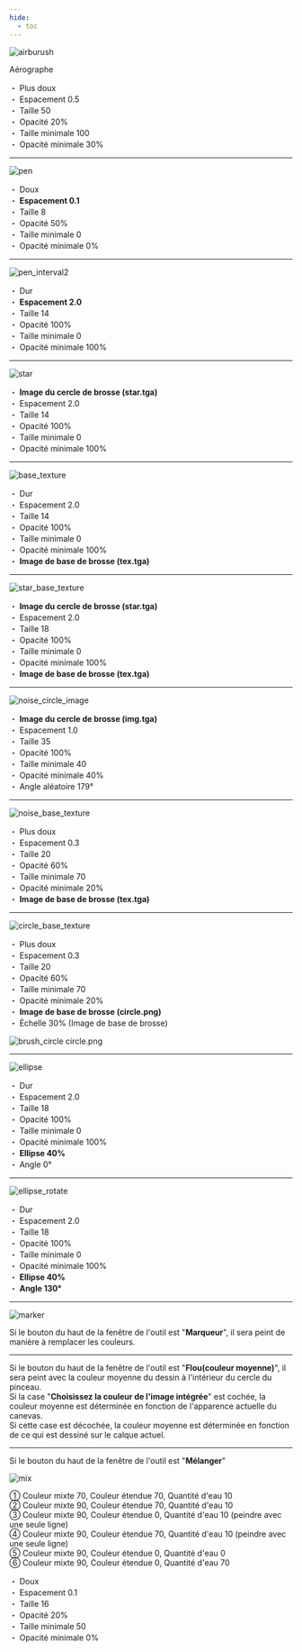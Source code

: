 ```yaml
---
hide:
  - toc
---
```


<!-- https://steamcommunity.com/sharedfiles/filedetails/?id=2966221509 -->

![airburush](./image/softer_interval0_5_size50_opacity20_minSize100_minOpacity30_all_0.png)

Aérographe

・ Plus doux <br />
・ Espacement 0.5 <br />
・ Taille 50 <br />
・ Opacité 20% <br />
・ Taille minimale 100 <br />
・ Opacité minimale 30%

---

![pen](./image/soft_interval0_1_size8_opacity50_all_0.png)

・ Doux <br />
・ __Espacement 0.1__ <br />
・ Taille 8 <br />
・ Opacité 50% <br />
・ Taille minimale 0 <br />
・ Opacité minimale 0%

---

![pen_interval2](./image/hard_interval2_size14_opacity100_minOpacity100_all_0.png)

・ Dur <br />
・ __Espacement 2.0__ <br />
・ Taille 14 <br />
・ Opacité 100% <br />
・ Taille minimale 0 <br />
・ Opacité minimale 100%

---

![star](./image/star_interval2_size14_opacity100_minOpacity100_all_0.png)

・ __Image du cercle de brosse (star.tga)__ <br />
・ Espacement 2.0 <br />
・ Taille 14 <br />
・ Opacité 100% <br />
・ Taille minimale 0 <br />
・ Opacité minimale 100%

---

![base_texture](./image/hard_interval2_size14_opacity100_minOpacity100_tex_texPower100_all_0.png)

・ Dur <br />
・ Espacement 2.0 <br />
・ Taille 14 <br />
・ Opacité 100% <br />
・ Taille minimale 0 <br />
・ Opacité minimale 100% <br />
・ __Image de base de brosse (tex.tga)__

---

![star_base_texture](./image/star_interval2_size18_opacity100_minOpacity100_tex_texPower100_all_0.png)

・ __Image du cercle de brosse (star.tga)__ <br />
・ Espacement 2.0 <br />
・ Taille 18 <br />
・ Opacité 100% <br />
・ Taille minimale 0 <br />
・ Opacité minimale 100% <br />
・ __Image de base de brosse (tex.tga)__

---

![noise_circle_image](./image/img_interval1_size35_opacity100_minSize40_minOpacity40_randomAngle179_all_0.png)

・ __Image du cercle de brosse (img.tga)__ <br />
・ Espacement 1.0 <br />
・ Taille 35 <br />
・ Opacité 100% <br />
・ Taille minimale 40 <br />
・ Opacité minimale 40% <br />
・ Angle aléatoire 179°

---

![noise_base_texture](./image/softer_interval0_3_size20_opacity60_minSize70_minOpacity20_tex_texPower100_all_0.png)

・ Plus doux <br />
・ Espacement 0.3 <br />
・ Taille 20 <br />
・ Opacité 60% <br />
・ Taille minimale 70 <br />
・ Opacité minimale 20% <br />
・ __Image de base de brosse (tex.tga)__

---

![circle_base_texture](./image/softer_interval0_3_size20_opacity60_minSize70_minOpacity20_dot_texPower100_texScale30_all_0.png)

・ Plus doux <br />
・ Espacement 0.3 <br />
・ Taille 20 <br />
・ Opacité 60% <br />
・ Taille minimale 70 <br />
・ Opacité minimale 20% <br />
・ __Image de base de brosse (circle.png)__ <br />
・ Échelle 30% (Image de base de brosse)

![brush_circle](./image/brush_circle.png)
circle.png

---

![ellipse](./image/hard_interval2_size18_opacity100_minOpacity100_daen40_all_0.png)

・ Dur <br />
・ Espacement 2.0 <br />
・ Taille 18 <br />
・ Opacité 100% <br />
・ Taille minimale 0 <br />
・ Opacité minimale 100% <br />
・ __Ellipse 40%__ <br />
・ Angle 0°

---

![ellipse_rotate](./image/hard_interval2_size18_opacity100_minOpacity100_daen40_angle130_all_0.png)

・ Dur <br />
・ Espacement 2.0 <br />
・ Taille 18 <br />
・ Opacité 100% <br />
・ Taille minimale 0 <br />
・ Opacité minimale 100% <br />
・ __Ellipse 40%__ <br />
・ __Angle 130°__

---

![marker](./image/marker.png)

Si le bouton du haut de la fenêtre de l'outil est "__Marqueur__", il sera peint de manière à remplacer les couleurs.

---

Si le bouton du haut de la fenêtre de l'outil est "__Flou(couleur moyenne)__", il sera peint avec la couleur moyenne du dessin à l'intérieur du cercle du pinceau. <br />
Si la case "__Choisissez la couleur de l'image intégrée__" est cochée, la couleur moyenne est déterminée en fonction de l'apparence actuelle du canevas. <br />
Si cette case est décochée, la couleur moyenne est déterminée en fonction de ce qui est dessiné sur le calque actuel.

---

Si le bouton du haut de la fenêtre de l'outil est "__Mélanger__"

![mix](./image/mix.png)

① Couleur mixte 70,  Couleur étendue 70, Quantité d'eau 10 <br />
② Couleur mixte 90,  Couleur étendue 70, Quantité d'eau 10 <br />
③ Couleur mixte 90,  Couleur étendue 0, Quantité d'eau 10 (peindre avec une seule ligne) <br />
④ Couleur mixte 90,  Couleur étendue 70, Quantité d'eau 10 (peindre avec une seule ligne) <br />
⑤ Couleur mixte 90,  Couleur étendue 0, Quantité d'eau 0 <br />
⑥ Couleur mixte 90,  Couleur étendue 0, Quantité d'eau 70

・ Doux <br />
・ Espacement 0.1 <br />
・ Taille 16 <br />
・ Opacité 20% <br />
・ Taille minimale 50 <br />
・ Opacité minimale 0%
